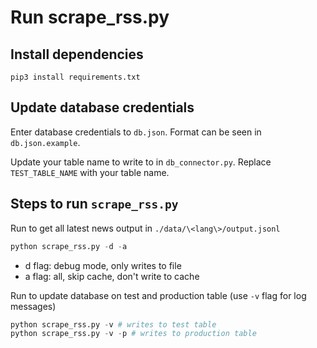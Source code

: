 # Run scrape_rss.py

## Install dependencies

```shell
pip3 install requirements.txt
```

## Update database credentials

Enter database credentials to `db.json`. Format can be seen in `db.json.example`.

Update your table name to write to in `db_connector.py`. Replace `TEST_TABLE_NAME` with your table name.

## Steps to run `scrape_rss.py`

Run to get all latest news output in `./data/\<lang\>/output.jsonl`

```python
python scrape_rss.py -d -a
```

- d flag: debug mode, only writes to file
- a flag: all, skip cache, don't write to cache

Run to update database on test and production table (use `-v` flag for log messages)

```python
python scrape_rss.py -v # writes to test table
python scrape_rss.py -v -p # writes to production table
```
